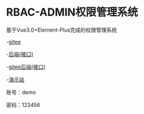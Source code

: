 # RBAC-ADMIN权限管理系统

基于Vue3.0+Element-Plus完成的权限管理系统

-[gitee](https://gitee.com/An_mixiu/vue-rbac-admin)

-[后端(接口)](https://github.com/you-heng/rbac-admin)

-[gitee后端(接口)](https://gitee.com/An_mixiu/rbac-admin)

-[演示站](http://vue.anmixiu.com/rbac)

账号：demo

密码：123456